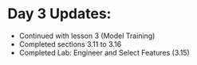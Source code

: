 # Day 3 Updates:

- Continued with lesson 3 (Model Training)
- Completed sections 3.11 to 3.16
- Completed Lab: Engineer and Select Features (3.15)

